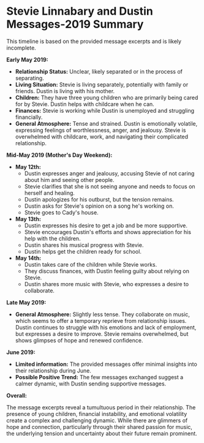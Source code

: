 # Stevie Linnabary and Dustin Messages-2019 Summary

This timeline is based on the provided message excerpts and is likely incomplete.

**Early May 2019:**

* **Relationship Status:** Unclear, likely separated or in the process of separating.
* **Living Situation:** Stevie is living separately, potentially with family or friends. Dustin is living with his mother.
* **Children:** They have three young children who are primarily being cared for by Stevie. Dustin helps with childcare when he can.
* **Finances:** Stevie is working while Dustin is unemployed and struggling financially.
* **General Atmosphere:** Tense and strained. Dustin is emotionally volatile, expressing feelings of worthlessness, anger, and jealousy. Stevie is overwhelmed with childcare, work, and navigating their complicated relationship.

**Mid-May 2019 (Mother's Day Weekend):**

* **May 12th:**
    * Dustin expresses anger and jealousy, accusing Stevie of not caring about him and seeing other people.
    * Stevie clarifies that she is not seeing anyone and needs to focus on herself and healing.
    * Dustin apologizes for his outburst, but the tension remains.
    * Dustin asks for Stevie's opinion on a song he's working on.
    * Stevie goes to Cady's house.
* **May 13th:**
    * Dustin expresses his desire to get a job and be more supportive.
    * Stevie encourages Dustin's efforts and shows appreciation for his help with the children.
    * Dustin shares his musical progress with Stevie.
    * Dustin helps get the children ready for school.
* **May 14th:**
    * Dustin takes care of the children while Stevie works.
    * They discuss finances, with Dustin feeling guilty about relying on Stevie.
    * Dustin shares more music with Stevie, who expresses a desire to collaborate.

**Late May 2019:**

* **General Atmosphere:** Slightly less tense. They collaborate on music, which seems to offer a temporary reprieve from relationship issues. Dustin continues to struggle with his emotions and lack of employment, but expresses a desire to improve. Stevie remains overwhelmed, but shows glimpses of hope and renewed confidence.

**June 2019:**

* **Limited information:** The provided messages offer minimal insights into their relationship during June.
* **Possible Positive Trend:** The few messages exchanged suggest a calmer dynamic, with Dustin sending supportive messages.

**Overall:**

The message excerpts reveal a tumultuous period in their relationship. The presence of young children, financial instability, and emotional volatility create a complex and challenging dynamic. While there are glimmers of hope and connection, particularly through their shared passion for music, the underlying tension and uncertainty about their future remain prominent.

